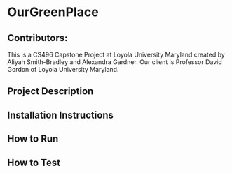 # OurGreenPlace

## Contributors: 
This is a CS496 Capstone Project at Loyola University Maryland created by Aliyah Smith-Bradley and Alexandra Gardner. Our client is Professor David Gordon of Loyola University Maryland.

## Project Description

## Installation Instructions

## How to Run

## How to Test
